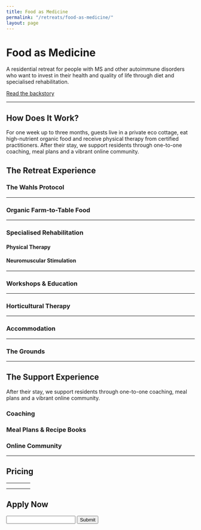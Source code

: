 ```yaml
---
title: Food as Medicine
permalink: "/retreats/food-as-medicine/"
layout: page
---
```


# Food as Medicine

A residential retreat for people with MS and other autoimmune disorders who want to invest in their health and quality of life through diet and specialised rehabilitation.

[Read the backstory](/retreats/food-as-medicine/backstory/)

---

## How Does It Work?
For one week up to three months, guests live in a private eco cottage, eat high-nutrient organic food and receive physical therapy from certified practitioners. After their stay, we support residents through one-to-one coaching, meal plans and a vibrant online community.

## The Retreat Experience

### The Wahls Protocol

---

### Organic Farm-to-Table Food

---

### Specialised Rehabilitation

#### Physical Therapy

#### Neuromuscular Stimulation

---


### Workshops & Education

---

### Horticultural Therapy

---

### Accommodation

---

### The Grounds

---

## The Support Experience
After their stay, we support residents through one-to-one coaching, meal plans and a vibrant online community.

### Coaching

### Meal Plans & Recipe Books

### Online Community

---

## Pricing
<table><th><th><th><th><tr><td></table>

## Apply Now
<form>
  <label>
    <input></input>
  </label>
  <input type="submit"></input>
</form>
